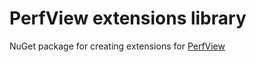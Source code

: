 PerfView extensions library
===============================================================
NuGet package for creating extensions for [PerfView](http://www.microsoft.com/en-us/download/details.aspx?id=28567)